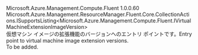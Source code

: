 <Type Name="IVirtualMachineExtensionImageVersions" FullName="Microsoft.Azure.Management.Compute.Fluent.IVirtualMachineExtensionImageVersions">
  <TypeSignature Language="C#" Value="public interface IVirtualMachineExtensionImageVersions : Microsoft.Azure.Management.ResourceManager.Fluent.Core.CollectionActions.ISupportsListing&lt;Microsoft.Azure.Management.Compute.Fluent.IVirtualMachineExtensionImageVersion&gt;" />
  <TypeSignature Language="ILAsm" Value=".class public interface auto ansi abstract IVirtualMachineExtensionImageVersions implements class Microsoft.Azure.Management.ResourceManager.Fluent.Core.CollectionActions.ISupportsListing`1&lt;class Microsoft.Azure.Management.Compute.Fluent.IVirtualMachineExtensionImageVersion&gt;" />
  <TypeSignature Language="DocId" Value="T:Microsoft.Azure.Management.Compute.Fluent.IVirtualMachineExtensionImageVersions" />
  <TypeSignature Language="VB.NET" Value="Public Interface IVirtualMachineExtensionImageVersions&#xA;Implements ISupportsListing(Of IVirtualMachineExtensionImageVersion)" />
  <TypeSignature Language="F#" Value="type IVirtualMachineExtensionImageVersions = interface&#xA;    interface ISupportsListing&lt;IVirtualMachineExtensionImageVersion&gt;" />
  <AssemblyInfo>
    <AssemblyName>Microsoft.Azure.Management.Compute.Fluent</AssemblyName>
    <AssemblyVersion>1.0.0.60</AssemblyVersion>
  </AssemblyInfo>
  <Interfaces>
    <Interface>
      <InterfaceName>Microsoft.Azure.Management.ResourceManager.Fluent.Core.CollectionActions.ISupportsListing&lt;Microsoft.Azure.Management.Compute.Fluent.IVirtualMachineExtensionImageVersion&gt;</InterfaceName>
    </Interface>
  </Interfaces>
  <Docs>
    <summary>
            <span data-ttu-id="59c68-101">仮想マシン イメージの拡張機能のバージョンへのエントリ ポイントです。</span><span class="sxs-lookup"><span data-stu-id="59c68-101">Entry point to virtual machine image extension versions.</span></span>
            </summary>
    <remarks>To be added.</remarks>
  </Docs>
  <Members />
</Type>